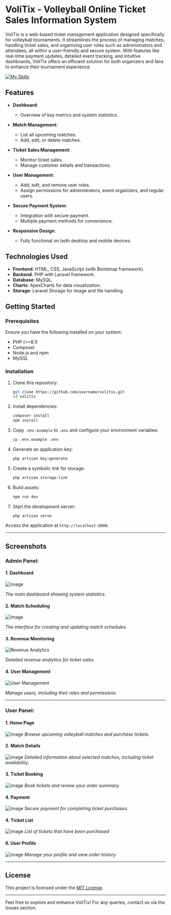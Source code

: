 # VoliTix - Volleyball Online Ticket Sales Information System

VoliTix is a web-based ticket management application designed specifically for volleyball tournaments. It streamlines the process of managing matches, handling ticket sales, and organizing user roles such as administrators and attendees, all within a user-friendly and secure system. With features like real-time payment updates, detailed event tracking, and intuitive dashboards, VoliTix offers an efficient solution for both organizers and fans to enhance their tournament experience.

[![My Skills](https://skillicons.dev/icons?i=laravel,php,vite,bootstrap,mysql,vscode,windows)](https://skillicons.dev)
## Features

- **Dashboard**: 
  - Overview of key metrics and system statistics.
  
- **Match Management**:
  - List all upcoming matches.
  - Add, edit, or delete matches.

- **Ticket Sales Management**:
  - Monitor ticket sales.
  - Manage customer details and transactions.

- **User Management**:
  - Add, edit, and remove user roles.
  - Assign permissions for administrators, event organizers, and regular users.

- **Secure Payment System**:
  - Integration with secure payment.
  - Multiple payment methods for convenience.

- **Responsive Design**:
  - Fully functional on both desktop and mobile devices.

## Technologies Used

- **Frontend**: HTML, CSS, JavaScript (with Bootstrap framework).
- **Backend**: PHP with Laravel framework.
- **Database**: MySQL.
- **Charts**: ApexCharts for data visualization.
- **Storage**: Laravel Storage for image and file handling.

## Getting Started

### Prerequisites

Ensure you have the following installed on your system:

- PHP (>=8.1)
- Composer
- Node.js and npm
- MySQL

### Installation

1. Clone this repository:
   ```bash
   git clone https://github.com/username/volitix.git
   cd volitix
   ```

2. Install dependencies:
   ```bash
   composer install
   npm install
   ```

3. Copy `.env.example` to `.env` and configure your environment variables:
   ```bash
   cp .env.example .env
   ```

4. Generate an application key:
   ```bash
   php artisan key:generate
   ```

5. Create a symbolic link for storage:
   ```bash
   php artisan storage:link
   ```

6. Build assets:
   ```bash
   npm run dev
   ```

7. Start the development server:
   ```bash
   php artisan serve
   ```

Access the application at `http://localhost:8000`.

---

## Screenshots

### Admin Panel:
#### 1. Dashboard  
![image](https://github.com/user-attachments/assets/2c3b3593-a3e4-4f99-857e-5132f39f2242)
 
*The main dashboard showing system statistics.*  

#### 2. Match Scheduling  
![image](https://github.com/user-attachments/assets/59da56e2-332b-4dae-98c8-e345ac1685f2)


*The interface for creating and updating match schedules.*  

#### 3. Revenue Monitoring  
![Revenue Analytics](https://github.com/user-attachments/assets/6576347b-33a7-4adc-90ca-ba69ef711970)

*Detailed revenue analytics for ticket sales.*  

#### 4. User Management  
![User Management](https://github.com/user-attachments/assets/6c96c182-6e35-4598-a8e1-00d8e8c78973)

*Manage users, including their roles and permissions.*  

---

### User Panel:
#### 1. Home Page  
![image](https://github.com/user-attachments/assets/501d2e0b-8488-4d3d-8148-ef58006ff038)
*Browse upcoming volleyball matches and purchase tickets.*  

#### 2. Match Details  
![image](https://github.com/user-attachments/assets/d3555c61-d465-4c32-8382-eed42dd37759)
*Detailed information about selected matches, including ticket availability.*  

#### 3. Ticket Booking  
![image](https://github.com/user-attachments/assets/c2f0c06f-53d8-4500-92d9-9e43cdb06045)
*Book tickets and review your order summary.*  

#### 4. Payment  
![image](https://github.com/user-attachments/assets/0d0143a1-0ca5-4828-9366-5db27e90a581)
*Secure payment for completing ticket purchases.*  

#### 4. Ticket List  
![image](https://github.com/user-attachments/assets/bb7af96e-1b28-43ae-b18a-37ed0c754ef1)
*List of tickets that have been purchased*  

#### 6. User Profile  
![image](https://github.com/user-attachments/assets/e9f95187-ccd9-40ff-a0c0-1f8c7a576144)
*Manage your profile and view order history.*  

---

## License

This project is licensed under the [MIT License](https://github.com/NoSpectr/volitix/blob/main/LICENSE).

---

Feel free to explore and enhance VoliTix! For any queries, contact us via the Issues section.

